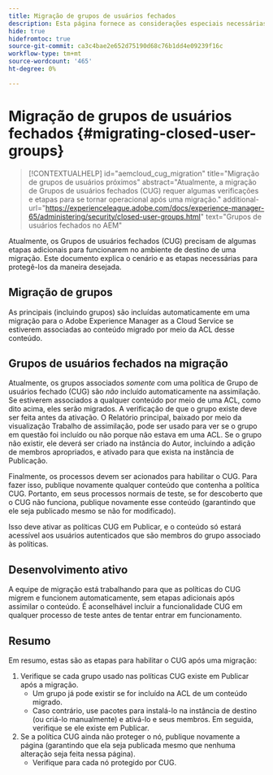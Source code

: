 ```yaml
---
title: Migração de grupos de usuários fechados
description: Esta página fornece as considerações especiais necessárias para habilitar Grupos de usuários fechados após a migração do conteúdo para o Adobe Experience Manager as a Cloud Service.
hide: true
hidefromtoc: true
source-git-commit: ca3c4bae2e652d75190d68c76b1dd4e09239f16c
workflow-type: tm+mt
source-wordcount: '465'
ht-degree: 0%

---
```


# Migração de grupos de usuários fechados {#migrating-closed-user-groups}

>[!CONTEXTUALHELP]
>id="aemcloud_cug_migration"
>title="Migração de grupos de usuários próximos"
>abstract="Atualmente, a migração de Grupos de usuários fechados (CUG) requer algumas verificações e etapas para se tornar operacional após uma migração."
>additional-url="https://experienceleague.adobe.com/docs/experience-manager-65/administering/security/closed-user-groups.html" text="Grupos de usuários fechados no AEM"

Atualmente, os Grupos de usuários fechados (CUG) precisam de algumas etapas adicionais para funcionarem no ambiente de destino de uma migração.  Este documento explica o cenário e as etapas necessárias para protegê-los da maneira desejada.

## Migração de grupos

As principais (incluindo grupos) são incluídas automaticamente em uma migração para o Adobe Experience Manager as a Cloud Service se estiverem associadas ao conteúdo migrado por meio da ACL desse conteúdo.

## Grupos de usuários fechados na migração

Atualmente, os grupos associados *somente* com uma política de Grupo de usuários fechado (CUG) são *não* incluído automaticamente na assimilação. Se estiverem associados a qualquer conteúdo por meio de uma ACL, como dito acima, eles serão migrados. A verificação de que o grupo existe deve ser feita antes da ativação. O Relatório principal, baixado por meio da visualização Trabalho de assimilação, pode ser usado para ver se o grupo em questão foi incluído ou não porque não estava em uma ACL. Se o grupo não existir, ele deverá ser criado na instância do Autor, incluindo a adição de membros apropriados, e ativado para que exista na instância de Publicação.

Finalmente, os processos devem ser acionados para habilitar o CUG. Para fazer isso, publique novamente qualquer conteúdo que contenha a política CUG. Portanto, em seus processos normais de teste, se for descoberto que o CUG não funciona, publique novamente esse conteúdo (garantindo que ele seja publicado mesmo se não for modificado).

Isso deve ativar as políticas CUG em Publicar, e o conteúdo só estará acessível aos usuários autenticados que são membros do grupo associado às políticas.

## Desenvolvimento ativo

A equipe de migração está trabalhando para que as políticas do CUG migrem e funcionem automaticamente, sem etapas adicionais após assimilar o conteúdo.
É aconselhável incluir a funcionalidade CUG em qualquer processo de teste antes de tentar entrar em funcionamento.

## Resumo

Em resumo, estas são as etapas para habilitar o CUG após uma migração:

1. Verifique se cada grupo usado nas políticas CUG existe em Publicar após a migração.
   - Um grupo já pode existir se for incluído na ACL de um conteúdo migrado.
   - Caso contrário, use pacotes para instalá-lo na instância de destino (ou criá-lo manualmente) e ativá-lo e seus membros. Em seguida, verifique se ele existe em Publicar.
1. Se a política CUG ainda não proteger o nó, publique novamente a página (garantindo que ela seja publicada mesmo que nenhuma alteração seja feita nessa página).
   - Verifique para cada nó protegido por CUG.

